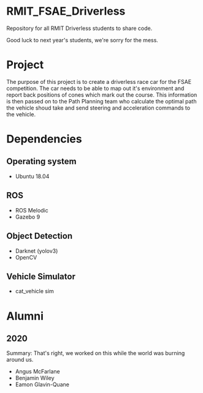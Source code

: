 # RMIT_FSAE_Driverless
Repository for all RMIT Driverless students to share code.

Good luck to next year's students, we're sorry for the mess.

# Project
The purpose of this project is to create a driverless race car for the FSAE competition. The car needs to be able to map out it's environment and report back positions of cones which mark out the course. This information is then passed on to the Path Planning team who calculate the optimal path the vehicle shoud take and send steering and acceleration commands to the vehicle.

# Dependencies
## Operating system
- Ubuntu 18.04

## ROS
- ROS Melodic
- Gazebo 9

## Object Detection
- Darknet (yolov3)
- OpenCV

## Vehicle Simulator
- cat_vehicle sim

# Alumni
## 2020
Summary: That's right, we worked on this while the world was burning around us.
- Angus McFarlane
- Benjamin Wiley
- Eamon Glavin-Quane
